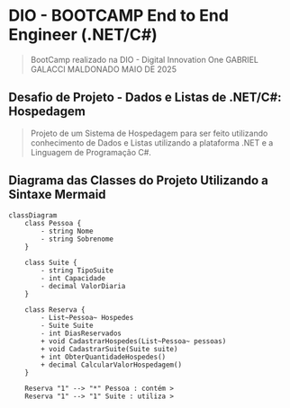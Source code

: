 # DIO - BOOTCAMP End to End Engineer (.NET/C#)
> BootCamp realizado na DIO - Digital Innovation One
> GABRIEL GALACCI MALDONADO
> MAIO DE 2025

## Desafio de Projeto - Dados e Listas de .NET/C#: Hospedagem
> Projeto de um Sistema de Hospedagem para ser feito utilizando conhecimento de Dados e Listas utilizando a plataforma .NET e a Linguagem de Programação C#.

## Diagrama das Classes do Projeto Utilizando a Sintaxe Mermaid
```mermaid
classDiagram
    class Pessoa {
        - string Nome
        - string Sobrenome
    }

    class Suite {
        - string TipoSuite
        - int Capacidade
        - decimal ValorDiaria
    }

    class Reserva {
        - List~Pessoa~ Hospedes
        - Suite Suite
        - int DiasReservados
        + void CadastrarHospedes(List~Pessoa~ pessoas)
        + void CadastrarSuite(Suite suite)
        + int ObterQuantidadeHospedes()
        + decimal CalcularValorHospedagem()
    }

    Reserva "1" --> "*" Pessoa : contém >
    Reserva "1" --> "1" Suite : utiliza >
```